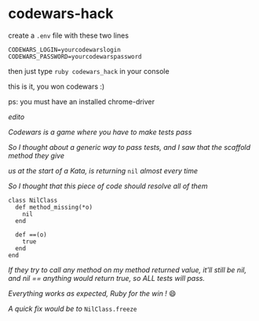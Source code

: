 # codewars-hack

create a `.env` file with these two lines
```
CODEWARS_LOGIN=yourcodewarslogin
CODEWARS_PASSWORD=yourcodewarspassword
```

then just type
`ruby codewars_hack`
in your console

this is it, you won codewars :)

ps: you must have an installed chrome-driver



*edito*

*Codewars is a game where you have to make tests pass*

*So I thought about a generic way to pass tests, and I saw that the scaffold method they give*

*us at the start of a Kata, is returning* `nil` *almost every time*

*So I thought that this piece of code should resolve all of them*

```
class NilClass
  def method_missing(*o)
    nil
  end

  def ==(o)
    true
  end
end
```

*If they try to call any method on my method returned value, it'll still be nil, and nil == anything would return true, so ALL tests will pass.*

*Everything works as expected, Ruby for the win !*
:smile:

*A quick fix would be to* `NilClass.freeze`

